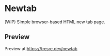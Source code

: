# Newtab
(WIP) Simple browser-based HTML new tab page.

## Preview
Preview at https://tresre.dev/newtab
